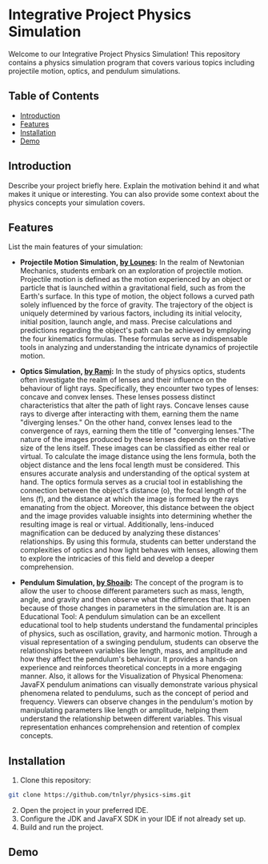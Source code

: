# Integrative Project Physics Simulation
Welcome to our Integrative Project Physics Simulation! This repository contains a physics simulation program that covers various topics including projectile motion, optics, and pendulum simulations.

## Table of Contents
- [Introduction](#introduction)
- [Features](#features)
- [Installation](#installation)
- [Demo](#demo)

## Introduction

Describe your project briefly here. Explain the motivation behind it and what makes it unique or interesting. You can also provide some context about the physics concepts your simulation covers.

## Features

List the main features of your simulation:

- **Projectile Motion Simulation, [by Lounes](https://github.com/tnlyr):**  In the realm of Newtonian Mechanics, students embark on an exploration of projectile motion. Projectile motion is defined as the motion experienced by an object or particle that is launched within a gravitational field, such as from the Earth's surface. In this type of motion, the object follows a curved path solely influenced by the force of gravity. The trajectory of the object is uniquely determined by various factors, including its initial velocity, initial position, launch angle, and mass. Precise calculations and predictions regarding the object's path can be achieved by employing the four kinematics formulas. These formulas serve as indispensable tools in analyzing and understanding the intricate dynamics of projectile motion.

- **Optics Simulation, [by Rami](https://github.com/RamiElBeaino):** In the study of physics optics, students often investigate the realm of lenses and their influence on the behaviour of light rays. Specifically, they encounter two types of lenses: concave and convex lenses. These lenses possess distinct characteristics that alter the path of light rays. Concave lenses cause rays to diverge after interacting with them, earning them the name "diverging lenses." On the other hand, convex lenses lead to the convergence of rays, earning them the title of "converging lenses."The nature of the images produced by these lenses depends on the relative size of the lens itself. These images can be classified as either real or virtual. To calculate the image distance using the lens formula, both the object distance and the lens focal length must be considered. This ensures accurate analysis and understanding of the optical system at hand. The optics formula serves as a crucial tool in establishing the connection between the object's distance (o), the focal length of the lens (f), and the distance at which the image is formed by the rays emanating from the object. Moreover, this distance between the object and the image provides valuable insights into determining whether the resulting image is real or virtual. Additionally, lens-induced magnification can be deduced by analyzing these distances' relationships. By using this formula, students can better understand the complexities of optics and how light behaves with lenses, allowing them to explore the intricacies of this field and develop a deeper comprehension.

- **Pendulum Simulation, [by Shoaib](https://github.com/Shtrust):**  The concept of the program is to allow the user to choose different parameters such as mass, length, angle, and gravity and then observe what the differences that happen because of those changes in parameters in the simulation are. It is an Educational Tool: A pendulum simulation can be an excellent educational tool to help students understand the fundamental principles of physics, such as oscillation, gravity, and harmonic motion. Through a visual representation of a swinging pendulum, students can observe the relationships between variables like length, mass, and amplitude and how they affect the pendulum's behaviour. It provides a hands-on experience and reinforces theoretical concepts in a more engaging manner. Also, it allows for the Visualization of Physical Phenomena: JavaFX pendulum animations can visually demonstrate various physical phenomena related to pendulums, such as the concept of period and frequency. Viewers can observe changes in the pendulum's motion by manipulating parameters like length or amplitude, helping them understand the relationship between different variables. This visual representation enhances comprehension and retention of complex concepts. 

## Installation

1. Clone this repository:
```bash
git clone https://github.com/tnlyr/physics-sims.git
```
2. Open the project in your preferred IDE.
3. Configure the JDK and JavaFX SDK in your IDE if not already set up.
4. Build and run the project.

## Demo
